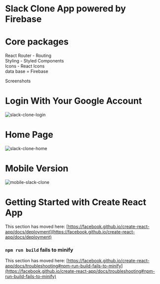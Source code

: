 # Slack Clone App powered by Firebase

# Core packages
 React Router - Routing <br />
 Styling - Styled Components  <br />
 Icons - React Icons  <br />
 data base = Firebase <br/>
 
Screenshots <br/>
# Login With Your Google Account

![slack-clone-login](https://github.com/reobest/slackclone/assets/88613447/1fd99c1c-0e26-4366-a157-3bb0b342fa9d)
# Home Page

![slack-clone-home](https://github.com/reobest/slackclone/assets/88613447/6d480927-c03f-4d29-8041-21eaa321f811)

# Mobile Version
![mobile-slack-clone](https://github.com/reobest/slackclone/assets/88613447/149246c0-d098-4b98-8be5-a5049e38d64b)

# Getting Started with Create React App


This section has moved here: [https://facebook.github.io/create-react-app/docs/deployment](https://facebook.github.io/create-react-app/docs/deployment)

### `npm run build` fails to minify

This section has moved here: [https://facebook.github.io/create-react-app/docs/troubleshooting#npm-run-build-fails-to-minify](https://facebook.github.io/create-react-app/docs/troubleshooting#npm-run-build-fails-to-minify)
